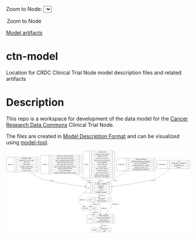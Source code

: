 <link rel='stylesheet' href="assets/style.css">
<link rel='stylesheet' href="https://unpkg.com/leaflet@1.5.1/dist/leaflet.css" integrity="sha512-xwE/Az9zrjBIphAcBb3F6JVqxf46+CDLwfLMHloNu6KEQCAWi6HcDUbeOfBIptF7tcCzusKFjFw2yuvEpDL9wQ==" crossorigin="">
<script type="text/javascript" src="https://code.jquery.com/jquery-3.2.1.min.js"></script>
<script type="text/javascript"  src="https://unpkg.com/leaflet@1.5.1/dist/leaflet.js"></script>
<script type="text/javascript" src="assets/actions.js"></script>

Zoom to Node: <select id="node_select">
  <option value="">Zoom to Node</option>
</select>
<div id="model"></div>

<a href="./mdf">Model artifacts</a>

# ctn-model
Location for CRDC Clinical Trial Node model description files and related artifacts

# Description

This repo is a workspace for development of the data model for the [Cancer Research Data Commons](https://datascience.cancer.gov/data-commons) Clinical Trial Node. 

The files are created in [Model Description Format](https://github.com/CBIIT/icdc-model-tool#model-description-files-mdf) and can be visualized using [model-tool](https://github.com/CBIIT/icdc-model-tool#makemodel-and-model-tool).

<div id='graph' style='display:off;'>
<svg width="2034pt" height="903pt"
 viewBox="0.00 0.00 2033.50 903.00" xmlns="http://www.w3.org/2000/svg" xmlns:xlink="http://www.w3.org/1999/xlink">
<g id="graph0" class="graph" transform="scale(1 1) rotate(0) translate(4 899)">
<title>Perl</title>
<polygon fill="#ffffff" stroke="transparent" points="-4,4 -4,-899 2029.5,-899 2029.5,4 -4,4"/>
<!-- study_arm -->
<g id="node1" class="node">
<title>study_arm</title>
<path fill="none" stroke="#000000" d="M839,-242.5C839,-242.5 994,-242.5 994,-242.5 1000,-242.5 1006,-248.5 1006,-254.5 1006,-254.5 1006,-266.5 1006,-266.5 1006,-272.5 1000,-278.5 994,-278.5 994,-278.5 839,-278.5 839,-278.5 833,-278.5 827,-272.5 827,-266.5 827,-266.5 827,-254.5 827,-254.5 827,-248.5 833,-242.5 839,-242.5"/>
<text text-anchor="middle" x="873" y="-256.8" font-family="Times,serif" font-size="14.00" fill="#000000">study_arm</text>
<polyline fill="none" stroke="#000000" points="919,-242.5 919,-278.5 "/>
<text text-anchor="middle" x="929.5" y="-256.8" font-family="Times,serif" font-size="14.00" fill="#000000"> </text>
<polyline fill="none" stroke="#000000" points="940,-242.5 940,-278.5 "/>
<text text-anchor="middle" x="962.5" y="-256.8" font-family="Times,serif" font-size="14.00" fill="#000000">arm</text>
<polyline fill="none" stroke="#000000" points="985,-242.5 985,-278.5 "/>
<text text-anchor="middle" x="995.5" y="-256.8" font-family="Times,serif" font-size="14.00" fill="#000000"> </text>
</g>
<!-- study -->
<g id="node6" class="node">
<title>study</title>
<path fill="none" stroke="#000000" d="M902.5,-98.5C902.5,-98.5 1182.5,-98.5 1182.5,-98.5 1188.5,-98.5 1194.5,-104.5 1194.5,-110.5 1194.5,-110.5 1194.5,-178.5 1194.5,-178.5 1194.5,-184.5 1188.5,-190.5 1182.5,-190.5 1182.5,-190.5 902.5,-190.5 902.5,-190.5 896.5,-190.5 890.5,-184.5 890.5,-178.5 890.5,-178.5 890.5,-110.5 890.5,-110.5 890.5,-104.5 896.5,-98.5 902.5,-98.5"/>
<text text-anchor="middle" x="918.5" y="-140.8" font-family="Times,serif" font-size="14.00" fill="#000000">study</text>
<polyline fill="none" stroke="#000000" points="946.5,-98.5 946.5,-190.5 "/>
<text text-anchor="middle" x="957" y="-140.8" font-family="Times,serif" font-size="14.00" fill="#000000"> </text>
<polyline fill="none" stroke="#000000" points="967.5,-98.5 967.5,-190.5 "/>
<text text-anchor="middle" x="1070.5" y="-175.3" font-family="Times,serif" font-size="14.00" fill="#000000">clinical_study_name</text>
<polyline fill="none" stroke="#000000" points="967.5,-167.5 1173.5,-167.5 "/>
<text text-anchor="middle" x="1070.5" y="-152.3" font-family="Times,serif" font-size="14.00" fill="#000000">clinical_study_designation</text>
<polyline fill="none" stroke="#000000" points="967.5,-144.5 1173.5,-144.5 "/>
<text text-anchor="middle" x="1070.5" y="-129.3" font-family="Times,serif" font-size="14.00" fill="#000000">clinical_study_id</text>
<polyline fill="none" stroke="#000000" points="967.5,-121.5 1173.5,-121.5 "/>
<text text-anchor="middle" x="1070.5" y="-106.3" font-family="Times,serif" font-size="14.00" fill="#000000">clinical_study_description</text>
<polyline fill="none" stroke="#000000" points="1173.5,-98.5 1173.5,-190.5 "/>
<text text-anchor="middle" x="1184" y="-140.8" font-family="Times,serif" font-size="14.00" fill="#000000"> </text>
</g>
<!-- study_arm&#45;&gt;study -->
<g id="edge8" class="edge">
<title>study_arm&#45;&gt;study</title>
<path fill="none" stroke="#000000" d="M925.112,-242.0248C930.566,-231.5748 938.316,-218.6998 947.5,-209 951.2692,-205.0191 955.3249,-201.1492 959.562,-197.4124"/>
<polygon fill="#000000" stroke="#000000" points="961.9738,-199.9569 967.362,-190.8345 957.461,-194.6057 961.9738,-199.9569"/>
<text text-anchor="middle" x="988" y="-212.8" font-family="Times,serif" font-size="14.00" fill="#000000">member_of</text>
</g>
<!-- diagnosis -->
<g id="node2" class="node">
<title>diagnosis</title>
<path fill="none" stroke="#000000" d="M12,-664.5C12,-664.5 347,-664.5 347,-664.5 353,-664.5 359,-670.5 359,-676.5 359,-676.5 359,-813.5 359,-813.5 359,-819.5 353,-825.5 347,-825.5 347,-825.5 12,-825.5 12,-825.5 6,-825.5 0,-819.5 0,-813.5 0,-813.5 0,-676.5 0,-676.5 0,-670.5 6,-664.5 12,-664.5"/>
<text text-anchor="middle" x="42" y="-741.3" font-family="Times,serif" font-size="14.00" fill="#000000">diagnosis</text>
<polyline fill="none" stroke="#000000" points="84,-664.5 84,-825.5 "/>
<text text-anchor="middle" x="94.5" y="-741.3" font-family="Times,serif" font-size="14.00" fill="#000000"> </text>
<polyline fill="none" stroke="#000000" points="105,-664.5 105,-825.5 "/>
<text text-anchor="middle" x="221.5" y="-810.3" font-family="Times,serif" font-size="14.00" fill="#000000">histological_grade</text>
<polyline fill="none" stroke="#000000" points="105,-802.5 338,-802.5 "/>
<text text-anchor="middle" x="221.5" y="-787.3" font-family="Times,serif" font-size="14.00" fill="#000000">progesterone_receptor_status</text>
<polyline fill="none" stroke="#000000" points="105,-779.5 338,-779.5 "/>
<text text-anchor="middle" x="221.5" y="-764.3" font-family="Times,serif" font-size="14.00" fill="#000000">tumor_size</text>
<polyline fill="none" stroke="#000000" points="105,-756.5 338,-756.5 "/>
<text text-anchor="middle" x="221.5" y="-741.3" font-family="Times,serif" font-size="14.00" fill="#000000">nuclear_grade</text>
<polyline fill="none" stroke="#000000" points="105,-733.5 338,-733.5 "/>
<text text-anchor="middle" x="221.5" y="-718.3" font-family="Times,serif" font-size="14.00" fill="#000000">estrogen_receptor_status</text>
<polyline fill="none" stroke="#000000" points="105,-710.5 338,-710.5 "/>
<text text-anchor="middle" x="221.5" y="-695.3" font-family="Times,serif" font-size="14.00" fill="#000000">tumor_size_group</text>
<polyline fill="none" stroke="#000000" points="105,-687.5 338,-687.5 "/>
<text text-anchor="middle" x="221.5" y="-672.3" font-family="Times,serif" font-size="14.00" fill="#000000">recurrence_score</text>
<polyline fill="none" stroke="#000000" points="338,-664.5 338,-825.5 "/>
<text text-anchor="middle" x="348.5" y="-741.3" font-family="Times,serif" font-size="14.00" fill="#000000"> </text>
</g>
<!-- case -->
<g id="node9" class="node">
<title>case</title>
<path fill="none" stroke="#000000" d="M890.5,-428.5C890.5,-428.5 1146.5,-428.5 1146.5,-428.5 1152.5,-428.5 1158.5,-434.5 1158.5,-440.5 1158.5,-440.5 1158.5,-531.5 1158.5,-531.5 1158.5,-537.5 1152.5,-543.5 1146.5,-543.5 1146.5,-543.5 890.5,-543.5 890.5,-543.5 884.5,-543.5 878.5,-537.5 878.5,-531.5 878.5,-531.5 878.5,-440.5 878.5,-440.5 878.5,-434.5 884.5,-428.5 890.5,-428.5"/>
<text text-anchor="middle" x="903" y="-482.3" font-family="Times,serif" font-size="14.00" fill="#000000">case</text>
<polyline fill="none" stroke="#000000" points="927.5,-428.5 927.5,-543.5 "/>
<text text-anchor="middle" x="938" y="-482.3" font-family="Times,serif" font-size="14.00" fill="#000000"> </text>
<polyline fill="none" stroke="#000000" points="948.5,-428.5 948.5,-543.5 "/>
<text text-anchor="middle" x="1043" y="-528.3" font-family="Times,serif" font-size="14.00" fill="#000000">on_study_crf_submitted</text>
<polyline fill="none" stroke="#000000" points="948.5,-520.5 1137.5,-520.5 "/>
<text text-anchor="middle" x="1043" y="-505.3" font-family="Times,serif" font-size="14.00" fill="#000000">patient_id</text>
<polyline fill="none" stroke="#000000" points="948.5,-497.5 1137.5,-497.5 "/>
<text text-anchor="middle" x="1043" y="-482.3" font-family="Times,serif" font-size="14.00" fill="#000000">ineligible</text>
<polyline fill="none" stroke="#000000" points="948.5,-474.5 1137.5,-474.5 "/>
<text text-anchor="middle" x="1043" y="-459.3" font-family="Times,serif" font-size="14.00" fill="#000000">case_id</text>
<polyline fill="none" stroke="#000000" points="948.5,-451.5 1137.5,-451.5 "/>
<text text-anchor="middle" x="1043" y="-436.3" font-family="Times,serif" font-size="14.00" fill="#000000">included_in_analysis</text>
<polyline fill="none" stroke="#000000" points="1137.5,-428.5 1137.5,-543.5 "/>
<text text-anchor="middle" x="1148" y="-482.3" font-family="Times,serif" font-size="14.00" fill="#000000"> </text>
</g>
<!-- diagnosis&#45;&gt;case -->
<g id="edge2" class="edge">
<title>diagnosis&#45;&gt;case</title>
<path fill="none" stroke="#000000" d="M261.8377,-664.3445C292.711,-638.3573 329.5592,-611.9283 367.5,-595 454.7565,-556.0683 704.5692,-521.6057 868.1348,-502.3094"/>
<polygon fill="#000000" stroke="#000000" points="868.769,-505.7591 878.2929,-501.1174 867.9531,-498.8068 868.769,-505.7591"/>
<text text-anchor="middle" x="499.5" y="-565.8" font-family="Times,serif" font-size="14.00" fill="#000000">of_case</text>
</g>
<!-- treatment -->
<g id="node3" class="node">
<title>treatment</title>
<path fill="none" stroke="#000000" d="M389,-641.5C389,-641.5 814,-641.5 814,-641.5 820,-641.5 826,-647.5 826,-653.5 826,-653.5 826,-836.5 826,-836.5 826,-842.5 820,-848.5 814,-848.5 814,-848.5 389,-848.5 389,-848.5 383,-848.5 377,-842.5 377,-836.5 377,-836.5 377,-653.5 377,-653.5 377,-647.5 383,-641.5 389,-641.5"/>
<text text-anchor="middle" x="421.5" y="-741.3" font-family="Times,serif" font-size="14.00" fill="#000000">treatment</text>
<polyline fill="none" stroke="#000000" points="466,-641.5 466,-848.5 "/>
<text text-anchor="middle" x="476.5" y="-741.3" font-family="Times,serif" font-size="14.00" fill="#000000"> </text>
<polyline fill="none" stroke="#000000" points="487,-641.5 487,-848.5 "/>
<text text-anchor="middle" x="646" y="-833.3" font-family="Times,serif" font-size="14.00" fill="#000000">duration_of_endocrine_therapy</text>
<polyline fill="none" stroke="#000000" points="487,-825.5 805,-825.5 "/>
<text text-anchor="middle" x="646" y="-810.3" font-family="Times,serif" font-size="14.00" fill="#000000">time_to_first_endocrine_therapy</text>
<polyline fill="none" stroke="#000000" points="487,-802.5 805,-802.5 "/>
<text text-anchor="middle" x="646" y="-787.3" font-family="Times,serif" font-size="14.00" fill="#000000">type_of_endocrine_therapy_received</text>
<polyline fill="none" stroke="#000000" points="487,-779.5 805,-779.5 "/>
<text text-anchor="middle" x="646" y="-764.3" font-family="Times,serif" font-size="14.00" fill="#000000">endocrine_therapy_discontinued</text>
<polyline fill="none" stroke="#000000" points="487,-756.5 805,-756.5 "/>
<text text-anchor="middle" x="646" y="-741.3" font-family="Times,serif" font-size="14.00" fill="#000000">time_to_last_endocrine_therapy</text>
<polyline fill="none" stroke="#000000" points="487,-733.5 805,-733.5 "/>
<text text-anchor="middle" x="646" y="-718.3" font-family="Times,serif" font-size="14.00" fill="#000000">type_of_chemotherapy_regimen_received</text>
<polyline fill="none" stroke="#000000" points="487,-710.5 805,-710.5 "/>
<text text-anchor="middle" x="646" y="-695.3" font-family="Times,serif" font-size="14.00" fill="#000000">primary_surgical_procedure</text>
<polyline fill="none" stroke="#000000" points="487,-687.5 805,-687.5 "/>
<text text-anchor="middle" x="646" y="-672.3" font-family="Times,serif" font-size="14.00" fill="#000000">received_chemotherapy</text>
<polyline fill="none" stroke="#000000" points="487,-664.5 805,-664.5 "/>
<text text-anchor="middle" x="646" y="-649.3" font-family="Times,serif" font-size="14.00" fill="#000000">specific_chemotherapy_regimen_received</text>
<polyline fill="none" stroke="#000000" points="805,-641.5 805,-848.5 "/>
<text text-anchor="middle" x="815.5" y="-741.3" font-family="Times,serif" font-size="14.00" fill="#000000"> </text>
</g>
<!-- treatment&#45;&gt;case -->
<g id="edge4" class="edge">
<title>treatment&#45;&gt;case</title>
<path fill="none" stroke="#000000" d="M760.8073,-641.3306C785.3893,-625.6562 810.5568,-609.7918 834.5,-595 859.0824,-579.8132 885.7234,-563.7867 910.8994,-548.8344"/>
<polygon fill="#000000" stroke="#000000" points="912.9213,-551.7046 919.7376,-543.5935 909.3509,-545.6835 912.9213,-551.7046"/>
<text text-anchor="middle" x="912.5" y="-565.8" font-family="Times,serif" font-size="14.00" fill="#000000">of_case</text>
</g>
<!-- cohort -->
<g id="node4" class="node">
<title>cohort</title>
<path fill="none" stroke="#000000" d="M902,-330.5C902,-330.5 1135,-330.5 1135,-330.5 1141,-330.5 1147,-336.5 1147,-342.5 1147,-342.5 1147,-364.5 1147,-364.5 1147,-370.5 1141,-376.5 1135,-376.5 1135,-376.5 902,-376.5 902,-376.5 896,-376.5 890,-370.5 890,-364.5 890,-364.5 890,-342.5 890,-342.5 890,-336.5 896,-330.5 902,-330.5"/>
<text text-anchor="middle" x="921.5" y="-349.8" font-family="Times,serif" font-size="14.00" fill="#000000">cohort</text>
<polyline fill="none" stroke="#000000" points="953,-330.5 953,-376.5 "/>
<text text-anchor="middle" x="963.5" y="-349.8" font-family="Times,serif" font-size="14.00" fill="#000000"> </text>
<polyline fill="none" stroke="#000000" points="974,-330.5 974,-376.5 "/>
<text text-anchor="middle" x="1050" y="-361.3" font-family="Times,serif" font-size="14.00" fill="#000000">cohort_dose</text>
<polyline fill="none" stroke="#000000" points="974,-353.5 1126,-353.5 "/>
<text text-anchor="middle" x="1050" y="-338.3" font-family="Times,serif" font-size="14.00" fill="#000000">cohort_description</text>
<polyline fill="none" stroke="#000000" points="1126,-330.5 1126,-376.5 "/>
<text text-anchor="middle" x="1136.5" y="-349.8" font-family="Times,serif" font-size="14.00" fill="#000000"> </text>
</g>
<!-- cohort&#45;&gt;study_arm -->
<g id="edge7" class="edge">
<title>cohort&#45;&gt;study_arm</title>
<path fill="none" stroke="#000000" d="M971.416,-330.4982C962.9004,-325.126 954.5109,-318.921 947.5,-312 940.4099,-305.0007 934.2966,-296.0596 929.4177,-287.5983"/>
<polygon fill="#000000" stroke="#000000" points="932.4534,-285.8538 924.6203,-278.72 926.295,-289.1816 932.4534,-285.8538"/>
<text text-anchor="middle" x="988" y="-300.8" font-family="Times,serif" font-size="14.00" fill="#000000">member_of</text>
</g>
<!-- cohort&#45;&gt;study -->
<g id="edge11" class="edge">
<title>cohort&#45;&gt;study</title>
<path fill="none" stroke="#000000" d="M1024.7381,-330.3609C1026.1585,-324.4135 1027.5323,-317.9995 1028.5,-312 1034.4332,-275.2163 1037.9306,-233.4579 1039.9459,-200.8373"/>
<polygon fill="#000000" stroke="#000000" points="1043.4557,-200.7736 1040.5494,-190.5852 1036.4678,-200.3622 1043.4557,-200.7736"/>
<text text-anchor="middle" x="1078" y="-256.8" font-family="Times,serif" font-size="14.00" fill="#000000">member_of</text>
</g>
<!-- survival -->
<g id="node5" class="node">
<title>survival</title>
<path fill="none" stroke="#000000" d="M856,-595.5C856,-595.5 1181,-595.5 1181,-595.5 1187,-595.5 1193,-601.5 1193,-607.5 1193,-607.5 1193,-882.5 1193,-882.5 1193,-888.5 1187,-894.5 1181,-894.5 1181,-894.5 856,-894.5 856,-894.5 850,-894.5 844,-888.5 844,-882.5 844,-882.5 844,-607.5 844,-607.5 844,-601.5 850,-595.5 856,-595.5"/>
<text text-anchor="middle" x="881" y="-741.3" font-family="Times,serif" font-size="14.00" fill="#000000">survival</text>
<polyline fill="none" stroke="#000000" points="918,-595.5 918,-894.5 "/>
<text text-anchor="middle" x="928.5" y="-741.3" font-family="Times,serif" font-size="14.00" fill="#000000"> </text>
<polyline fill="none" stroke="#000000" points="939,-595.5 939,-894.5 "/>
<text text-anchor="middle" x="1055.5" y="-879.3" font-family="Times,serif" font-size="14.00" fill="#000000">survival_status</text>
<polyline fill="none" stroke="#000000" points="939,-871.5 1172,-871.5 "/>
<text text-anchor="middle" x="1055.5" y="-856.3" font-family="Times,serif" font-size="14.00" fill="#000000">distant_recurrence_interval</text>
<polyline fill="none" stroke="#000000" points="939,-848.5 1172,-848.5 "/>
<text text-anchor="middle" x="1055.5" y="-833.3" font-family="Times,serif" font-size="14.00" fill="#000000">length_of_survival</text>
<polyline fill="none" stroke="#000000" points="939,-825.5 1172,-825.5 "/>
<text text-anchor="middle" x="1055.5" y="-810.3" font-family="Times,serif" font-size="14.00" fill="#000000">recurrence_free_interval</text>
<polyline fill="none" stroke="#000000" points="939,-802.5 1172,-802.5 "/>
<text text-anchor="middle" x="1055.5" y="-787.3" font-family="Times,serif" font-size="14.00" fill="#000000">disease_free_survival_interval</text>
<polyline fill="none" stroke="#000000" points="939,-779.5 1172,-779.5 "/>
<text text-anchor="middle" x="1055.5" y="-764.3" font-family="Times,serif" font-size="14.00" fill="#000000">consent_withdrawn</text>
<polyline fill="none" stroke="#000000" points="939,-756.5 1172,-756.5 "/>
<text text-anchor="middle" x="1055.5" y="-741.3" font-family="Times,serif" font-size="14.00" fill="#000000">lost_to_follow_up</text>
<polyline fill="none" stroke="#000000" points="939,-733.5 1172,-733.5 "/>
<text text-anchor="middle" x="1055.5" y="-718.3" font-family="Times,serif" font-size="14.00" fill="#000000">cause_of_death</text>
<polyline fill="none" stroke="#000000" points="939,-710.5 1172,-710.5 "/>
<text text-anchor="middle" x="1055.5" y="-695.3" font-family="Times,serif" font-size="14.00" fill="#000000">type_of_first_recurrence</text>
<polyline fill="none" stroke="#000000" points="939,-687.5 1172,-687.5 "/>
<text text-anchor="middle" x="1055.5" y="-672.3" font-family="Times,serif" font-size="14.00" fill="#000000">recurrence_indicator</text>
<polyline fill="none" stroke="#000000" points="939,-664.5 1172,-664.5 "/>
<text text-anchor="middle" x="1055.5" y="-649.3" font-family="Times,serif" font-size="14.00" fill="#000000">type_of_first_dfs_event</text>
<polyline fill="none" stroke="#000000" points="939,-641.5 1172,-641.5 "/>
<text text-anchor="middle" x="1055.5" y="-626.3" font-family="Times,serif" font-size="14.00" fill="#000000">distant_recurrence_indicator</text>
<polyline fill="none" stroke="#000000" points="939,-618.5 1172,-618.5 "/>
<text text-anchor="middle" x="1055.5" y="-603.3" font-family="Times,serif" font-size="14.00" fill="#000000">disease_free_event_indicator</text>
<polyline fill="none" stroke="#000000" points="1172,-595.5 1172,-894.5 "/>
<text text-anchor="middle" x="1182.5" y="-741.3" font-family="Times,serif" font-size="14.00" fill="#000000"> </text>
</g>
<!-- survival&#45;&gt;case -->
<g id="edge5" class="edge">
<title>survival&#45;&gt;case</title>
<path fill="none" stroke="#000000" d="M1018.5,-595.4639C1018.5,-581.0383 1018.5,-566.9527 1018.5,-553.9465"/>
<polygon fill="#000000" stroke="#000000" points="1022.0001,-553.7614 1018.5,-543.7614 1015.0001,-553.7614 1022.0001,-553.7614"/>
<text text-anchor="middle" x="1045.5" y="-565.8" font-family="Times,serif" font-size="14.00" fill="#000000">of_case</text>
</g>
<!-- program -->
<g id="node7" class="node">
<title>program</title>
<path fill="none" stroke="#000000" d="M944,-.5C944,-.5 1141,-.5 1141,-.5 1147,-.5 1153,-6.5 1153,-12.5 1153,-12.5 1153,-34.5 1153,-34.5 1153,-40.5 1147,-46.5 1141,-46.5 1141,-46.5 944,-46.5 944,-46.5 938,-46.5 932,-40.5 932,-34.5 932,-34.5 932,-12.5 932,-12.5 932,-6.5 938,-.5 944,-.5"/>
<text text-anchor="middle" x="971" y="-19.8" font-family="Times,serif" font-size="14.00" fill="#000000">program</text>
<polyline fill="none" stroke="#000000" points="1010,-.5 1010,-46.5 "/>
<text text-anchor="middle" x="1020.5" y="-19.8" font-family="Times,serif" font-size="14.00" fill="#000000"> </text>
<polyline fill="none" stroke="#000000" points="1031,-.5 1031,-46.5 "/>
<text text-anchor="middle" x="1081.5" y="-31.3" font-family="Times,serif" font-size="14.00" fill="#000000">short_name</text>
<polyline fill="none" stroke="#000000" points="1031,-23.5 1132,-23.5 "/>
<text text-anchor="middle" x="1081.5" y="-8.3" font-family="Times,serif" font-size="14.00" fill="#000000">name</text>
<polyline fill="none" stroke="#000000" points="1132,-.5 1132,-46.5 "/>
<text text-anchor="middle" x="1142.5" y="-19.8" font-family="Times,serif" font-size="14.00" fill="#000000"> </text>
</g>
<!-- study&#45;&gt;program -->
<g id="edge9" class="edge">
<title>study&#45;&gt;program</title>
<path fill="none" stroke="#000000" d="M1042.5,-98.4099C1042.5,-84.6353 1042.5,-69.8024 1042.5,-56.9992"/>
<polygon fill="#000000" stroke="#000000" points="1046.0001,-56.7897 1042.5,-46.7897 1039.0001,-56.7898 1046.0001,-56.7897"/>
<text text-anchor="middle" x="1083" y="-68.8" font-family="Times,serif" font-size="14.00" fill="#000000">member_of</text>
</g>
<!-- stratification -->
<g id="node8" class="node">
<title>stratification</title>
<path fill="none" stroke="#000000" d="M1223.5,-676C1223.5,-676 1635.5,-676 1635.5,-676 1641.5,-676 1647.5,-682 1647.5,-688 1647.5,-688 1647.5,-802 1647.5,-802 1647.5,-808 1641.5,-814 1635.5,-814 1635.5,-814 1223.5,-814 1223.5,-814 1217.5,-814 1211.5,-808 1211.5,-802 1211.5,-802 1211.5,-688 1211.5,-688 1211.5,-682 1217.5,-676 1223.5,-676"/>
<text text-anchor="middle" x="1266.5" y="-741.3" font-family="Times,serif" font-size="14.00" fill="#000000">stratification</text>
<polyline fill="none" stroke="#000000" points="1321.5,-676 1321.5,-814 "/>
<text text-anchor="middle" x="1332" y="-741.3" font-family="Times,serif" font-size="14.00" fill="#000000"> </text>
<polyline fill="none" stroke="#000000" points="1342.5,-676 1342.5,-814 "/>
<text text-anchor="middle" x="1484.5" y="-798.8" font-family="Times,serif" font-size="14.00" fill="#000000">planned_radiotherapy</text>
<polyline fill="none" stroke="#000000" points="1342.5,-791 1626.5,-791 "/>
<text text-anchor="middle" x="1484.5" y="-775.8" font-family="Times,serif" font-size="14.00" fill="#000000">planned_chemotherapy_stratification</text>
<polyline fill="none" stroke="#000000" points="1342.5,-768 1626.5,-768 "/>
<text text-anchor="middle" x="1484.5" y="-752.8" font-family="Times,serif" font-size="14.00" fill="#000000">tumor_size_stratification</text>
<polyline fill="none" stroke="#000000" points="1342.5,-745 1626.5,-745 "/>
<text text-anchor="middle" x="1484.5" y="-729.8" font-family="Times,serif" font-size="14.00" fill="#000000">combined_stratification_variable</text>
<polyline fill="none" stroke="#000000" points="1342.5,-722 1626.5,-722 "/>
<text text-anchor="middle" x="1484.5" y="-706.8" font-family="Times,serif" font-size="14.00" fill="#000000">grouped_recurrence_score</text>
<polyline fill="none" stroke="#000000" points="1342.5,-699 1626.5,-699 "/>
<text text-anchor="middle" x="1484.5" y="-683.8" font-family="Times,serif" font-size="14.00" fill="#000000">menopausal_status_stratification</text>
<polyline fill="none" stroke="#000000" points="1626.5,-676 1626.5,-814 "/>
<text text-anchor="middle" x="1637" y="-741.3" font-family="Times,serif" font-size="14.00" fill="#000000"> </text>
</g>
<!-- stratification&#45;&gt;case -->
<g id="edge3" class="edge">
<title>stratification&#45;&gt;case</title>
<path fill="none" stroke="#000000" d="M1326.5629,-675.8779C1287.6287,-650.1042 1242.7598,-620.8421 1201.5,-595 1177.2501,-579.8117 1150.9411,-563.8469 1126.0331,-548.9625"/>
<polygon fill="#000000" stroke="#000000" points="1127.6682,-545.8625 1117.2869,-543.7458 1124.0824,-551.8744 1127.6682,-545.8625"/>
<text text-anchor="middle" x="1199.5" y="-565.8" font-family="Times,serif" font-size="14.00" fill="#000000">of_case</text>
</g>
<!-- case&#45;&gt;study_arm -->
<g id="edge12" class="edge">
<title>case&#45;&gt;study_arm</title>
<path fill="none" stroke="#000000" d="M878.4937,-444.7113C847.2494,-428.6968 817.9476,-406.7879 799.5,-377 788.5018,-359.2409 789.168,-348.1548 799.5,-330 811.359,-309.162 832.2019,-293.9235 853.0423,-283.1195"/>
<polygon fill="#000000" stroke="#000000" points="854.8183,-286.1471 862.265,-278.6107 851.7439,-279.8584 854.8183,-286.1471"/>
<text text-anchor="middle" x="840" y="-349.8" font-family="Times,serif" font-size="14.00" fill="#000000">member_of</text>
</g>
<!-- case&#45;&gt;cohort -->
<g id="edge6" class="edge">
<title>case&#45;&gt;cohort</title>
<path fill="none" stroke="#000000" d="M1018.5,-428.269C1018.5,-413.9945 1018.5,-399.1834 1018.5,-386.5462"/>
<polygon fill="#000000" stroke="#000000" points="1022.0001,-386.5017 1018.5,-376.5017 1015.0001,-386.5017 1022.0001,-386.5017"/>
<text text-anchor="middle" x="1059" y="-398.8" font-family="Times,serif" font-size="14.00" fill="#000000">member_of</text>
</g>
<!-- case&#45;&gt;study -->
<g id="edge10" class="edge">
<title>case&#45;&gt;study</title>
<path fill="none" stroke="#000000" d="M1114.6987,-428.2603C1131.2059,-413.7175 1146.0598,-396.5745 1155.5,-377 1185.0477,-315.7324 1140.0006,-245.5165 1098.3282,-198.4229"/>
<polygon fill="#000000" stroke="#000000" points="1100.7172,-195.8466 1091.4133,-190.7783 1095.5259,-200.5424 1100.7172,-195.8466"/>
<text text-anchor="middle" x="1203" y="-300.8" font-family="Times,serif" font-size="14.00" fill="#000000">member_of</text>
</g>
<!-- demographic -->
<g id="node10" class="node">
<title>demographic</title>
<path fill="none" stroke="#000000" d="M1677.5,-699C1677.5,-699 2013.5,-699 2013.5,-699 2019.5,-699 2025.5,-705 2025.5,-711 2025.5,-711 2025.5,-779 2025.5,-779 2025.5,-785 2019.5,-791 2013.5,-791 2013.5,-791 1677.5,-791 1677.5,-791 1671.5,-791 1665.5,-785 1665.5,-779 1665.5,-779 1665.5,-711 1665.5,-711 1665.5,-705 1671.5,-699 1677.5,-699"/>
<text text-anchor="middle" x="1720.5" y="-741.3" font-family="Times,serif" font-size="14.00" fill="#000000">demographic</text>
<polyline fill="none" stroke="#000000" points="1775.5,-699 1775.5,-791 "/>
<text text-anchor="middle" x="1786" y="-741.3" font-family="Times,serif" font-size="14.00" fill="#000000"> </text>
<polyline fill="none" stroke="#000000" points="1796.5,-699 1796.5,-791 "/>
<text text-anchor="middle" x="1900.5" y="-775.8" font-family="Times,serif" font-size="14.00" fill="#000000">race</text>
<polyline fill="none" stroke="#000000" points="1796.5,-768 2004.5,-768 "/>
<text text-anchor="middle" x="1900.5" y="-752.8" font-family="Times,serif" font-size="14.00" fill="#000000">patient_age_at_enrollment</text>
<polyline fill="none" stroke="#000000" points="1796.5,-745 2004.5,-745 "/>
<text text-anchor="middle" x="1900.5" y="-729.8" font-family="Times,serif" font-size="14.00" fill="#000000">menopausal_status</text>
<polyline fill="none" stroke="#000000" points="1796.5,-722 2004.5,-722 "/>
<text text-anchor="middle" x="1900.5" y="-706.8" font-family="Times,serif" font-size="14.00" fill="#000000">ethnicity</text>
<polyline fill="none" stroke="#000000" points="2004.5,-699 2004.5,-791 "/>
<text text-anchor="middle" x="2015" y="-741.3" font-family="Times,serif" font-size="14.00" fill="#000000"> </text>
</g>
<!-- demographic&#45;&gt;case -->
<g id="edge1" class="edge">
<title>demographic&#45;&gt;case</title>
<path fill="none" stroke="#000000" d="M1800.9964,-698.8241C1765.2298,-664.6026 1711.9615,-619.7699 1656.5,-595 1571.4544,-557.0174 1329.0086,-522.5185 1168.6833,-502.9195"/>
<polygon fill="#000000" stroke="#000000" points="1169.0726,-499.4411 1158.7232,-501.7081 1168.2275,-506.3899 1169.0726,-499.4411"/>
<text text-anchor="middle" x="1621.5" y="-565.8" font-family="Times,serif" font-size="14.00" fill="#000000">of_case</text>
</g>
</g>
</svg>
</div>

